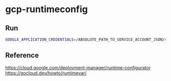 # gcp-runtimeconfig

## Run

```bash
GOOGLE_APPLICATION_CREDENTIALS=/ABSOLUTE_PATH_TO_SERVICE_ACCOUNT_JSON/service-account.json PROJECT=PROJECT_NAME CONFIG=CONFIG_NAME VARIABLE=VARIABLE_KEY go run cmd/main.go
```

## Reference

https://cloud.google.com/deployment-manager/runtime-configurator \
https://gocloud.dev/howto/runtimevar/
